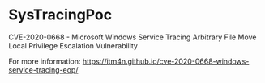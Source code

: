 # SysTracingPoc

CVE-2020-0668 - Microsoft Windows Service Tracing Arbitrary File Move Local Privilege Escalation Vulnerability

For more information: https://itm4n.github.io/cve-2020-0668-windows-service-tracing-eop/
